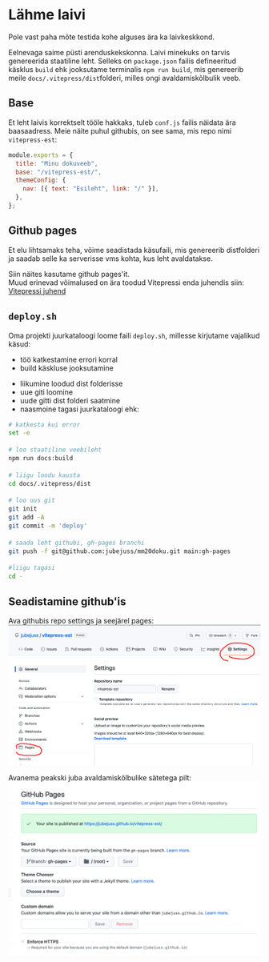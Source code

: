 # Lähme laivi

Pole vast paha mõte testida kohe alguses ära ka laivkeskkond.

Eelnevaga saime püsti arenduskekskonna. Laivi minekuks on tarvis genereerida staatiline leht. Selleks on `package.json` failis defineeritud käsklus `build` ehk jooksutame terminalis `npm run build`, mis genereerib meile `docs/.vitepress/dist`folderi, milles ongi avaldamiskõlbulik veeb.

## Base

Et leht laivis korrektselt tööle hakkaks, tuleb `conf.js` failis näidata ära baasaadress. Meie näite puhul githubis, on see sama, mis repo nimi `vitepress-est`:

```javascript
module.exports = {
  title: "Minu dokuveeb",
  base: "/vitepress-est/",
  themeConfig: {
    nav: [{ text: "Esileht", link: "/" }],
  },
};
```

## Github pages

Et elu lihtsamaks teha, võime seadistada käsufaili, mis genereerib distfolderi ja saadab selle ka serverisse vms kohta, kus leht avaldatakse.

Siin näites kasutame github pages'it.  
Muud erinevad võimalused on ära toodud Vitepressi enda juhendis siin: [Vitepressi juhend](https://vitepress.vuejs.org/guide/deploy.html)

## `deploy.sh`

Oma projekti juurkataloogi loome faili `deploy.sh`, millesse kirjutame vajalikud käsud:

- töö katkestamine errori korral
- build käskluse jooksutamine

* liikumine loodud dist folderisse
* uue giti loomine
* uude gitti dist folderi saatmine
* naasmoine tagasi juurkataloogi
  ehk:

```bash
# katkesta kui error
set -e

# loo staatiline veebileht
npm run docs:build

# liigu loodu kausta
cd docs/.vitepress/dist

# loo uus git
git init
git add -A
git commit -m 'deploy'

# saada leht githubi, gh-pages branchi
git push -f git@github.com:jubejuss/mm20doku.git main:gh-pages

#liigu tagasi
cd -
```

## Seadistamine github'is

Ava githubis repo settings ja seejärel pages:
![github settings](./06-gitsettings.jpg)

Avanema peakski juba avaldamiskõlbulike sätetega pilt:
![github pages](./08-gh-pages.jpg)
